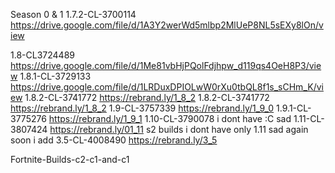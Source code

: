 Season 0 & 1
1.7.2-CL-3700114 https://drive.google.com/file/d/1A3Y2werWd5mlbp2MlUeP8NL5sEXy8lOn/view

1.8-CL3724489 https://drive.google.com/file/d/1Me81vbHjPQolFdjhpw_d119qs4OeH8P3/view
1.8.1-CL-3729133	https://drive.google.com/file/d/1LRDuxDPIOLwW0rXu0tbQL8f1s_sCHm_K/view
1.8.2-CL-3741772	https://rebrand.ly/1_8_2
1.8.2-CL-3741772	https://rebrand.ly/1_8_2
1.9-CL-3757339	https://rebrand.ly/1_9_0
1.9.1-CL-3775276	https://rebrand.ly/1_9_1
1.10-CL-3790078	i dont have :C sad
1.11-CL-3807424	https://rebrand.ly/01_11
s2 builds i dont have only 1.11 sad again soon i add
3.5-CL-4008490	https://rebrand.ly/3_5





























Fortnite-Builds-c2-c1-and-c1
